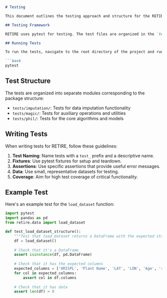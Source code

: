 ```markdown
# Testing

This document outlines the testing approach and structure for the RETIRE package.

## Testing Framework

RETIRE uses pytest for testing. The test files are organized in the `tests` directory and follow the same structure as the source code.

## Running Tests

To run the tests, navigate to the root directory of the project and run:

```bash
pytest
```

## Test Structure

The tests are organized into separate modules corresponding to the package structure:

- `tests/imputation/`: Tests for data imputation functionality
- `tests/magic/`: Tests for auxiliary operations and utilities
- `tests/phil/`: Tests for the core algorithms and models

## Writing Tests

When writing tests for RETIRE, follow these guidelines:

1. **Test Naming**: Name tests with a `test_` prefix and a descriptive name.
2. **Fixtures**: Use pytest fixtures for setup and teardown.
3. **Assertions**: Use specific assertions that provide useful error messages.
4. **Data**: Use small, representative datasets for testing.
5. **Coverage**: Aim for high test coverage of critical functionality.

## Example Test

Here's an example test for the `load_dataset` function:

```python
import pytest
import pandas as pd
from retire.data import load_dataset

def test_load_dataset_structure():
    """Test that load_dataset returns a DataFrame with the expected structure."""
    df = load_dataset()
    
    # Check that it's a DataFrame
    assert isinstance(df, pd.DataFrame)
    
    # Check that it has the expected columns
    expected_columns = ['ORISPL', 'Plant Name', 'LAT', 'LON', 'Age', 'ret_STATUS']
    for col in expected_columns:
        assert col in df.columns
    
    # Check that it has data
    assert len(df) > 0
```
```
